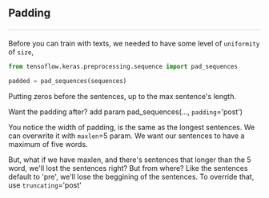 <style>hr{opacity: 20%; height: 1px!important; margin-bottom:0px!important</style>

## Padding <hr>
Before you can train with texts, we needed to have some level of `uniformity` of `size`,

```python
from tensoflow.keras.preprocessing.sequence import pad_sequences

padded = pad_sequences(sequences)
```

Putting zeros before the sentences, up to the max sentence's length.

Want the padding after? add param pad_sequences(..., `padding`='post')

You notice the width of padding, is the same as the longest sentences. We can overwrite it with `maxlen`=5 param. We want our sentences to have a maximum of five words.

But, what if we have maxlen, and there's sentences that longer than the 5 word, we'll lost the sentences right? But from where? Like the sentences default to 'pre', we'll lose the beggining of the sentences. To override that, use `truncating`='post'

